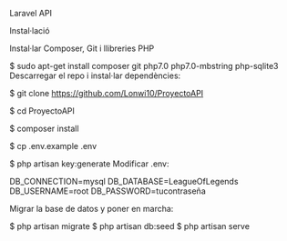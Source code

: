 Laravel API

Instal·lació

Instal·lar Composer, Git i llibreries PHP

$ sudo apt-get install composer git php7.0 php7.0-mbstring php-sqlite3
Descarregar el repo i instal·lar dependències:



$ git clone https://github.com/Lonwi10/ProyectoAPI

$ cd ProyectoAPI

$ composer install

$ cp .env.example .env

$ php artisan key:generate
Modificar .env:

DB_CONNECTION=mysql
DB_DATABASE=LeagueOfLegends
DB_USERNAME=root
DB_PASSWORD=tucontraseña

Migrar la base de datos y poner en marcha:

$ php artisan migrate
$ php artisan db:seed
$ php artisan serve
